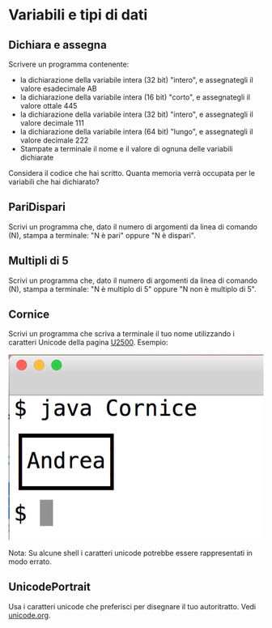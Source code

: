 # Variabili e tipi di dati

## Dichiara e assegna
Scrivere un programma contenente:
	
- la dichiarazione della variabile intera (32 bit) "intero", e assegnategli il valore esadecimale AB
- la dichiarazione della variabile intera (16 bit) "corto", e assegnategli il valore ottale 445
- la dichiarazione della variabile intera (32 bit) "intero", e assegnategli il valore decimale 111
- la dichiarazione della variabile intera (64 bit) "lungo", e assegnategli il valore decimale 222
- Stampate a terminale il nome e il valore di ognuna delle variabili dichiarate

Considera il codice che hai scritto. Quanta memoria verrà occupata per le variabili che hai dichiarato?

## PariDispari
Scrivi un programma che, dato il numero di argomenti da linea di comando (N), stampa a terminale: "N è pari" oppure "N è dispari".

## Multipli di 5
Scrivi un programma che, dato il numero di argomenti da linea di comando (N), stampa a terminale: "N è multiplo di 5" oppure "N non è multiplo di 5".

## Cornice
Scrivi un programma che scriva a terminale il tuo nome utilizzando i caratteri Unicode della pagina [U2500](http://www.unicode.org/charts/PDF/U2500.pdf). Esempio:

![](img/cornice.png)

Nota: Su alcune shell i caratteri unicode potrebbe essere rappresentati in modo errato.

## UnicodePortrait
Usa i caratteri unicode che preferisci per disegnare il tuo autoritratto. Vedi [unicode.org](http://www.unicode.org/charts/).


